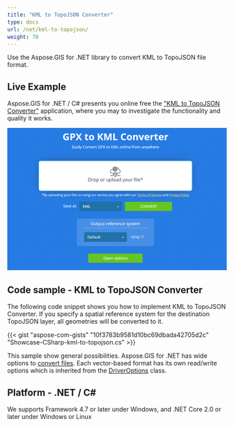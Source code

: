 ```yaml
---
title: "KML to TopoJSON Converter"
type: docs
url: /net/kml-to-topojson/
weight: 70
---
```


Use the Aspose.GIS for .NET library to convert KML to TopoJSON file format.

## **Live Example**

Aspose.GIS for .NET / C# presents you online free the ["KML to TopoJSON Converter"](https://products.aspose.app/gis/conversion/kml-to-topojson) application, where you may to investigate the functionality and quality it works.

![KML to TopoJSON Converter App](conversion.png)

## **Code sample - KML to TopoJSON Converter**

The following code snippet shows you how to implement KML to TopoJSON Converter. If you specify a spatial reference system for the destination TopoJSON layer, all geometries will be converted to it. 

{{< gist "aspose-com-gists" "10f3783b9581d10bc69dbada42705d2c" "Showcase-CSharp-kml-to-topojson.cs" >}}

This sample show general possibilities. Aspose.GIS for .NET has wide options to [convert files](https://docs.aspose.com/gis/net/vector-layers/). Each vector-based format has its own read/write options which is inherited from the [DriverOptions](https://reference.aspose.com/gis/net/aspose.gis/driveroptions) class.

## **Platform - .NET / C#**

We supports Framework 4.7 or later under Windows, and .NET Core 2.0 or later under Windows or Linux
